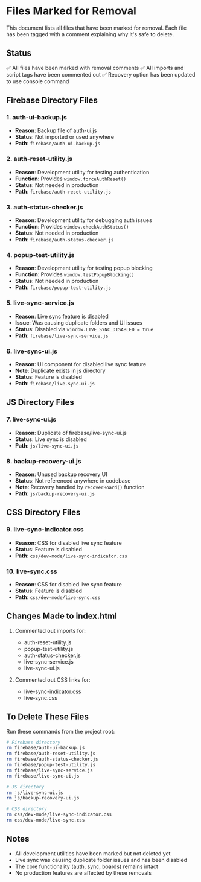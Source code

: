 # Files Marked for Removal

This document lists all files that have been marked for removal. Each file has been tagged with a comment explaining why it's safe to delete.

## Status
✅ All files have been marked with removal comments
✅ All imports and script tags have been commented out
✅ Recovery option has been updated to use console command

## Firebase Directory Files

### 1. auth-ui-backup.js
- **Reason**: Backup file of auth-ui.js
- **Status**: Not imported or used anywhere
- **Path**: `firebase/auth-ui-backup.js`

### 2. auth-reset-utility.js
- **Reason**: Development utility for testing authentication
- **Function**: Provides `window.forceAuthReset()`
- **Status**: Not needed in production
- **Path**: `firebase/auth-reset-utility.js`

### 3. auth-status-checker.js
- **Reason**: Development utility for debugging auth issues
- **Function**: Provides `window.checkAuthStatus()`
- **Status**: Not needed in production
- **Path**: `firebase/auth-status-checker.js`

### 4. popup-test-utility.js
- **Reason**: Development utility for testing popup blocking
- **Function**: Provides `window.testPopupBlocking()`
- **Status**: Not needed in production
- **Path**: `firebase/popup-test-utility.js`

### 5. live-sync-service.js
- **Reason**: Live sync feature is disabled
- **Issue**: Was causing duplicate folders and UI issues
- **Status**: Disabled via `window.LIVE_SYNC_DISABLED = true`
- **Path**: `firebase/live-sync-service.js`

### 6. live-sync-ui.js
- **Reason**: UI component for disabled live sync feature
- **Note**: Duplicate exists in js directory
- **Status**: Feature is disabled
- **Path**: `firebase/live-sync-ui.js`

## JS Directory Files

### 7. live-sync-ui.js
- **Reason**: Duplicate of firebase/live-sync-ui.js
- **Status**: Live sync is disabled
- **Path**: `js/live-sync-ui.js`

### 8. backup-recovery-ui.js
- **Reason**: Unused backup recovery UI
- **Status**: Not referenced anywhere in codebase
- **Note**: Recovery handled by `recoverBoard()` function
- **Path**: `js/backup-recovery-ui.js`

## CSS Directory Files

### 9. live-sync-indicator.css
- **Reason**: CSS for disabled live sync feature
- **Status**: Feature is disabled
- **Path**: `css/dev-mode/live-sync-indicator.css`

### 10. live-sync.css
- **Reason**: CSS for disabled live sync feature
- **Status**: Feature is disabled
- **Path**: `css/dev-mode/live-sync.css`

## Changes Made to index.html

1. Commented out imports for:
   - auth-reset-utility.js
   - popup-test-utility.js
   - auth-status-checker.js
   - live-sync-service.js
   - live-sync-ui.js

2. Commented out CSS links for:
   - live-sync-indicator.css
   - live-sync.css

## To Delete These Files

Run these commands from the project root:

```bash
# Firebase directory
rm firebase/auth-ui-backup.js
rm firebase/auth-reset-utility.js
rm firebase/auth-status-checker.js
rm firebase/popup-test-utility.js
rm firebase/live-sync-service.js
rm firebase/live-sync-ui.js

# JS directory
rm js/live-sync-ui.js
rm js/backup-recovery-ui.js

# CSS directory
rm css/dev-mode/live-sync-indicator.css
rm css/dev-mode/live-sync.css
```

## Notes

- All development utilities have been marked but not deleted yet
- Live sync was causing duplicate folder issues and has been disabled
- The core functionality (auth, sync, boards) remains intact
- No production features are affected by these removals

